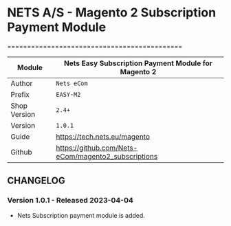 # NETS A/S - Magento 2 Subscription Payment Module
============================================

|Module | Nets Easy Subscription Payment Module for Magento 2
|------|----------
|Author | `Nets eCom`
|Prefix | `EASY-M2`
|Shop Version | `2.4+`
|Version | `1.0.1`
|Guide | https://tech.nets.eu/magento
|Github | https://github.com/Nets-eCom/magento2_subscriptions

## CHANGELOG

### Version 1.0.1 - Released 2023-04-04
* Nets Subscription payment module is added.

